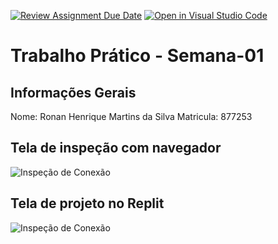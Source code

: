 [![Review Assignment Due Date](https://classroom.github.com/assets/deadline-readme-button-22041afd0340ce965d47ae6ef1cefeee28c7c493a6346c4f15d667ab976d596c.svg)](https://classroom.github.com/a/Ue6hVgM5)
[![Open in Visual Studio Code](https://classroom.github.com/assets/open-in-vscode-2e0aaae1b6195c2367325f4f02e2d04e9abb55f0b24a779b69b11b9e10269abc.svg)](https://classroom.github.com/online_ide?assignment_repo_id=18287495&assignment_repo_type=AssignmentRepo)

# Trabalho Prático - Semana-01

## Informações Gerais

Nome: Ronan Henrique Martins da Silva
Matricula: 877253

## Tela de inspeção com navegador

![Inspeção de Conexão](</images/Captura%20de%20Tela%20(2).png>)

## Tela de projeto no Replit

![Inspeção de Conexão](</images/Captura%20de%20Tela%20(3).png>)
